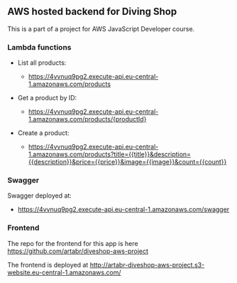 ## AWS hosted backend for Diving Shop

This is a part of a project for AWS JavaScript Developer course.

### Lambda functions

- List all products:
  - https://4vvnuq9pg2.execute-api.eu-central-1.amazonaws.com/products


- Get a product by ID:
  - https://4vvnuq9pg2.execute-api.eu-central-1.amazonaws.com/products/{productId}


- Create a product:
  - https://4vvnuq9pg2.execute-api.eu-central-1.amazonaws.com/products?title={{title}}&description={{description}}&price={{price}}&image={{image}}&count={{count}}

### Swagger

Swagger deployed at:
- https://4vvnuq9pg2.execute-api.eu-central-1.amazonaws.com/swagger

### Frontend

The repo for the frontend for this app is here https://github.com/artabr/diveshop-aws-project

The frontend is deployed at http://artabr-diveshop-aws-project.s3-website.eu-central-1.amazonaws.com/